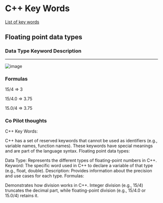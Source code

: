 # C++ Key Words

[List of key words](https://en.cppreference.com/w/cpp/keyword)

## Floating point data types 
### Data Type      Keyword     Description
---
![image](https://github.com/user-attachments/assets/f917ae08-9db5-45b8-8896-9a9f986388db)

### Formulas

15/4 => 3

15/4.0 => 3.75

15.0/4 => 3.75

### Co Pilot thoughts
C++ Key Words:

C++ has a set of reserved keywords that cannot be used as identifiers (e.g., variable names, function names). These keywords have special meanings and are part of the language syntax.
Floating point data types:

Data Type: Represents the different types of floating-point numbers in C++.
Keyword: The specific word used in C++ to declare a variable of that type (e.g., float, double).
Description: Provides information about the precision and use cases for each type.
Formulas:

Demonstrates how division works in C++. Integer division (e.g., 15/4) truncates the decimal part, while floating-point division (e.g., 15/4.0 or 15.0/4) retains it.
